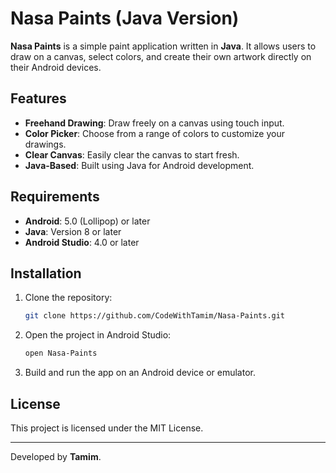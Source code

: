
# Nasa Paints (Java Version)

**Nasa Paints** is a simple paint application written in **Java**. It allows users to draw on a canvas, select colors, and create their own artwork directly on their Android devices.

## Features

- **Freehand Drawing**: Draw freely on a canvas using touch input.
- **Color Picker**: Choose from a range of colors to customize your drawings.
- **Clear Canvas**: Easily clear the canvas to start fresh.
- **Java-Based**: Built using Java for Android development.

## Requirements

- **Android**: 5.0 (Lollipop) or later
- **Java**: Version 8 or later
- **Android Studio**: 4.0 or later

## Installation

1. Clone the repository:
    ```bash
    git clone https://github.com/CodeWithTamim/Nasa-Paints.git
    ```

2. Open the project in Android Studio:
    ```bash
    open Nasa-Paints
    ```

3. Build and run the app on an Android device or emulator.

## License

This project is licensed under the MIT License. 

---

Developed by **Tamim**.
